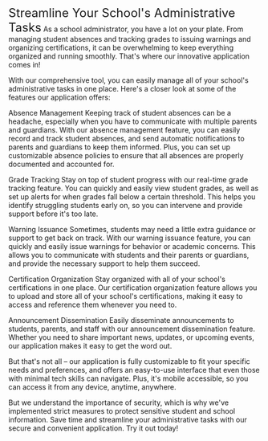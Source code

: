 <font size="5">Streamline Your School's Administrative Tasks</font>
As a school administrator, you have a lot on your plate. From managing student absences and tracking grades to issuing warnings and organizing certifications, it can be overwhelming to keep everything organized and running smoothly. That's where our innovative application comes in!

With our comprehensive tool, you can easily manage all of your school's administrative tasks in one place. Here's a closer look at some of the features our application offers:

Absence Management
Keeping track of student absences can be a headache, especially when you have to communicate with multiple parents and guardians. With our absence management feature, you can easily record and track student absences, and send automatic notifications to parents and guardians to keep them informed. Plus, you can set up customizable absence policies to ensure that all absences are properly documented and accounted for.

Grade Tracking
Stay on top of student progress with our real-time grade tracking feature. You can quickly and easily view student grades, as well as set up alerts for when grades fall below a certain threshold. This helps you identify struggling students early on, so you can intervene and provide support before it's too late.

Warning Issuance
Sometimes, students may need a little extra guidance or support to get back on track. With our warning issuance feature, you can quickly and easily issue warnings for behavior or academic concerns. This allows you to communicate with students and their parents or guardians, and provide the necessary support to help them succeed.

Certification Organization
Stay organized with all of your school's certifications in one place. Our certification organization feature allows you to upload and store all of your school's certifications, making it easy to access and reference them whenever you need to.

Announcement Dissemination
Easily disseminate announcements to students, parents, and staff with our announcement dissemination feature. Whether you need to share important news, updates, or upcoming events, our application makes it easy to get the word out.

But that's not all – our application is fully customizable to fit your specific needs and preferences, and offers an easy-to-use interface that even those with minimal tech skills can navigate. Plus, it's mobile accessible, so you can access it from any device, anytime, anywhere.

But we understand the importance of security, which is why we've implemented strict measures to protect sensitive student and school information. Save time and streamline your administrative tasks with our secure and convenient application. Try it out today!

